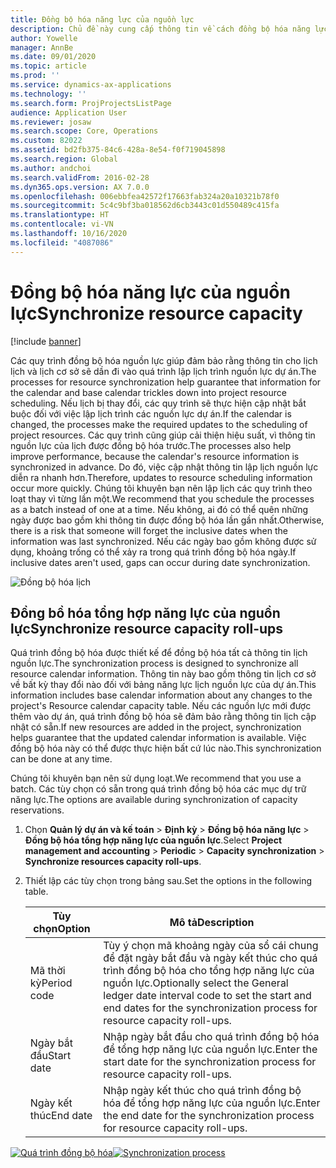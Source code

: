 ```yaml
---
title: Đồng bộ hóa năng lực của nguồn lực
description: Chủ đề này cung cấp thông tin về cách đồng bộ hóa năng lực của nguồn lực trên lịch và dự án.
author: Yowelle
manager: AnnBe
ms.date: 09/01/2020
ms.topic: article
ms.prod: ''
ms.service: dynamics-ax-applications
ms.technology: ''
ms.search.form: ProjProjectsListPage
audience: Application User
ms.reviewer: josaw
ms.search.scope: Core, Operations
ms.custom: 82022
ms.assetid: bd2fb375-84c6-428a-8e54-f0f719045898
ms.search.region: Global
ms.author: andchoi
ms.search.validFrom: 2016-02-28
ms.dyn365.ops.version: AX 7.0.0
ms.openlocfilehash: 006ebbfea42572f17663fab324a20a10321b78f0
ms.sourcegitcommit: 5c4c9bf3ba018562d6cb3443c01d550489c415fa
ms.translationtype: HT
ms.contentlocale: vi-VN
ms.lasthandoff: 10/16/2020
ms.locfileid: "4087086"
---
```

# <a name="synchronize-resource-capacity"></a><span data-ttu-id="4a3fd-103">Đồng bộ hóa năng lực của nguồn lực</span><span class="sxs-lookup"><span data-stu-id="4a3fd-103">Synchronize resource capacity</span></span>

[!include [banner](../includes/banner.md)]

<span data-ttu-id="4a3fd-104">Các quy trình đồng bộ hóa nguồn lực giúp đảm bảo rằng thông tin cho lịch lịch và lịch cơ sở sẽ dần đi vào quá trình lập lịch trình nguồn lực dự án.</span><span class="sxs-lookup"><span data-stu-id="4a3fd-104">The processes for resource synchronization help guarantee that information for the calendar and base calendar trickles down into project resource scheduling.</span></span> <span data-ttu-id="4a3fd-105">Nếu lịch bị thay đổi, các quy trình sẽ thực hiện cập nhật bắt buộc đối với việc lập lịch trình các nguồn lực dự án.</span><span class="sxs-lookup"><span data-stu-id="4a3fd-105">If the calendar is changed, the processes make the required updates to the scheduling of project resources.</span></span> <span data-ttu-id="4a3fd-106">Các quy trình cũng giúp cải thiện hiệu suất, vì thông tin nguồn lực của lịch được đồng bộ hóa trước.</span><span class="sxs-lookup"><span data-stu-id="4a3fd-106">The processes also help improve performance, because the calendar's resource information is synchronized in advance.</span></span> <span data-ttu-id="4a3fd-107">Do đó, việc cập nhật thông tin lập lịch nguồn lực diễn ra nhanh hơn.</span><span class="sxs-lookup"><span data-stu-id="4a3fd-107">Therefore, updates to resource scheduling information occur more quickly.</span></span> <span data-ttu-id="4a3fd-108">Chúng tôi khuyên bạn nên lập lịch các quy trình theo loạt thay vì từng lần một.</span><span class="sxs-lookup"><span data-stu-id="4a3fd-108">We recommend that you schedule the processes as a batch instead of one at a time.</span></span> <span data-ttu-id="4a3fd-109">Nếu không, ai đó có thể quên những ngày được bao gồm khi thông tin được đồng bộ hóa lần gần nhất.</span><span class="sxs-lookup"><span data-stu-id="4a3fd-109">Otherwise, there is a risk that someone will forget the inclusive dates when the information was last synchronized.</span></span> <span data-ttu-id="4a3fd-110">Nếu các ngày bao gồm không được sử dụng, khoảng trống có thể xảy ra trong quá trình đồng bộ hóa ngày.</span><span class="sxs-lookup"><span data-stu-id="4a3fd-110">If inclusive dates aren't used, gaps can occur during date synchronization.</span></span>

![Đồng bộ hóa lịch](./media/projectresourcing04-1024x471.jpg)

## <a name="synchronize-resource-capacity-roll-ups"></a><span data-ttu-id="4a3fd-112">Đồng bồ hóa tổng hợp năng lực của nguồn lực</span><span class="sxs-lookup"><span data-stu-id="4a3fd-112">Synchronize resource capacity roll-ups</span></span>

<span data-ttu-id="4a3fd-113">Quá trình đồng bộ hóa được thiết kế để đồng bộ hóa tất cả thông tin lịch nguồn lực.</span><span class="sxs-lookup"><span data-stu-id="4a3fd-113">The synchronization process is designed to synchronize all resource calendar information.</span></span> <span data-ttu-id="4a3fd-114">Thông tin này bao gồm thông tin lịch cơ sở về bất kỳ thay đổi nào đối với bảng năng lực lịch nguồn lực của dự án.</span><span class="sxs-lookup"><span data-stu-id="4a3fd-114">This information includes base calendar information about any changes to the project's Resource calendar capacity table.</span></span> <span data-ttu-id="4a3fd-115">Nếu các nguồn lực mới được thêm vào dự án, quá trình đồng bộ hóa sẽ đảm bảo rằng thông tin lịch cập nhật có sẵn.</span><span class="sxs-lookup"><span data-stu-id="4a3fd-115">If new resources are added in the project, synchronization helps guarantee that the updated calendar information is available.</span></span> <span data-ttu-id="4a3fd-116">Việc đồng bộ hóa này có thể được thực hiện bất cứ lúc nào.</span><span class="sxs-lookup"><span data-stu-id="4a3fd-116">This synchronization can be done at any time.</span></span>

<span data-ttu-id="4a3fd-117">Chúng tôi khuyên bạn nên sử dụng loạt.</span><span class="sxs-lookup"><span data-stu-id="4a3fd-117">We recommend that you use a batch.</span></span> <span data-ttu-id="4a3fd-118">Các tùy chọn có sẵn trong quá trình đồng bộ hóa các mục dự trữ năng lực.</span><span class="sxs-lookup"><span data-stu-id="4a3fd-118">The options are available during synchronization of capacity reservations.</span></span>

1. <span data-ttu-id="4a3fd-119">Chọn **Quản lý dự án và kế toán** &gt; **Định kỳ** &gt; **Đồng bộ hóa năng lực** &gt; **Đồng bộ hóa tổng hợp năng lực của nguồn lực**.</span><span class="sxs-lookup"><span data-stu-id="4a3fd-119">Select **Project management and accounting** &gt; **Periodic** &gt; **Capacity synchronization** &gt; **Synchronize resources capacity roll-ups**.</span></span>
2. <span data-ttu-id="4a3fd-120">Thiết lập các tùy chọn trong bảng sau.</span><span class="sxs-lookup"><span data-stu-id="4a3fd-120">Set the options in the following table.</span></span>

    | <span data-ttu-id="4a3fd-121">Tùy chọn</span><span class="sxs-lookup"><span data-stu-id="4a3fd-121">Option</span></span>      | <span data-ttu-id="4a3fd-122">Mô tả</span><span class="sxs-lookup"><span data-stu-id="4a3fd-122">Description</span></span> |
    |-------------|-------------|
    | <span data-ttu-id="4a3fd-123">Mã thời kỳ</span><span class="sxs-lookup"><span data-stu-id="4a3fd-123">Period code</span></span> | <span data-ttu-id="4a3fd-124">Tùy ý chọn mã khoảng ngày của sổ cái chung để đặt ngày bắt đầu và ngày kết thúc cho quá trình đồng bộ hóa cho tổng hợp năng lực của nguồn lực.</span><span class="sxs-lookup"><span data-stu-id="4a3fd-124">Optionally select the General ledger date interval code to set the start and end dates for the synchronization process for resource capacity roll-ups.</span></span> |
    | <span data-ttu-id="4a3fd-125">Ngày bắt đầu</span><span class="sxs-lookup"><span data-stu-id="4a3fd-125">Start date</span></span>  | <span data-ttu-id="4a3fd-126">Nhập ngày bắt đầu cho quá trình đồng bộ hóa để tổng hợp năng lực của nguồn lực.</span><span class="sxs-lookup"><span data-stu-id="4a3fd-126">Enter the start date for the synchronization process for resource capacity roll-ups.</span></span> |
    | <span data-ttu-id="4a3fd-127">Ngày kết thúc</span><span class="sxs-lookup"><span data-stu-id="4a3fd-127">End date</span></span>    | <span data-ttu-id="4a3fd-128">Nhập ngày kết thúc cho quá trình đồng bộ hóa để tổng hợp năng lực của nguồn lực.</span><span class="sxs-lookup"><span data-stu-id="4a3fd-128">Enter the end date for the synchronization process for resource capacity roll-ups.</span></span> |

<span data-ttu-id="4a3fd-129">[![Quá trình đồng bộ hóa](./media/projectresourcing09.jpg)](./media/projectresourcing09.jpg)</span><span class="sxs-lookup"><span data-stu-id="4a3fd-129">[![Synchronization process](./media/projectresourcing09.jpg)](./media/projectresourcing09.jpg)</span></span>
